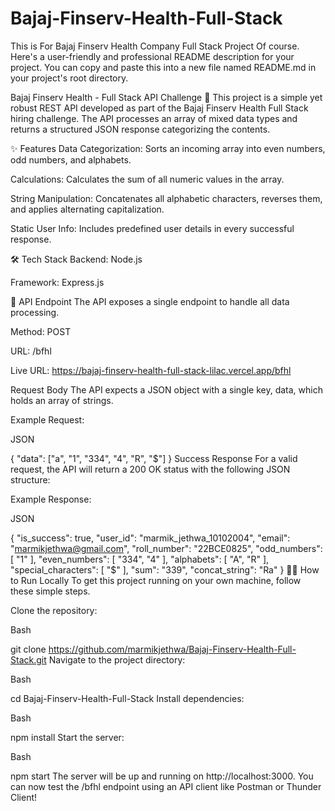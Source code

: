 # Bajaj-Finserv-Health-Full-Stack
This is For Bajaj Finserv Health Company Full Stack Project
Of course. Here's a user-friendly and professional README description for your project. You can copy and paste this into a new file named README.md in your project's root directory.

Bajaj Finserv Health - Full Stack API Challenge 🚀
This project is a simple yet robust REST API developed as part of the Bajaj Finserv Health Full Stack hiring challenge. The API processes an array of mixed data types and returns a structured JSON response categorizing the contents.

✨ Features
Data Categorization: Sorts an incoming array into even numbers, odd numbers, and alphabets.

Calculations: Calculates the sum of all numeric values in the array.

String Manipulation: Concatenates all alphabetic characters, reverses them, and applies alternating capitalization.

Static User Info: Includes predefined user details in every successful response.

🛠️ Tech Stack
Backend: Node.js

Framework: Express.js

🔌 API Endpoint
The API exposes a single endpoint to handle all data processing.

Method: POST

URL: /bfhl

Live URL: https://bajaj-finserv-health-full-stack-lilac.vercel.app/bfhl 

Request Body
The API expects a JSON object with a single key, data, which holds an array of strings.

Example Request:

JSON

{
    "data": ["a", "1", "334", "4", "R", "$"]
}
Success Response
For a valid request, the API will return a 200 OK status with the following JSON structure:

Example Response:

JSON

{
    "is_success": true,
    "user_id": "marmik_jethwa_10102004",
    "email": "marmikjethwa@gmail.com",
    "roll_number": "22BCE0825",
    "odd_numbers": [
        "1"
    ],
    "even_numbers": [
        "334",
        "4"
    ],
    "alphabets": [
        "A",
        "R"
    ],
    "special_characters": [
        "$"
    ],
    "sum": "339",
    "concat_string": "Ra"
}
🏃‍♂️ How to Run Locally
To get this project running on your own machine, follow these simple steps.

Clone the repository:

Bash

git clone https://github.com/marmikjethwa/Bajaj-Finserv-Health-Full-Stack.git
Navigate to the project directory:

Bash

cd Bajaj-Finserv-Health-Full-Stack
Install dependencies:

Bash

npm install
Start the server:

Bash

npm start
The server will be up and running on http://localhost:3000. You can now test the /bfhl endpoint using an API client like Postman or Thunder Client!

